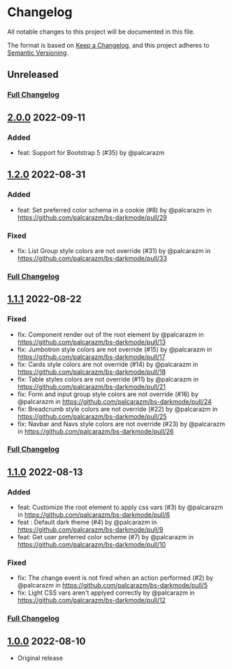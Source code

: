 # Changelog
All notable changes to this project will be documented in this file.

The format is based on [Keep a Changelog](https://keepachangelog.com/en/1.0.0/),
and this project adheres to [Semantic Versioning](https://semver.org/spec/v2.0.0.html).

## Unreleased
### [Full Changelog](https://github.com/palcaraz/bs-darkmode/compare/v2.0.0...HEAD)

## [2.0.0](https://github.com/palcaraz/bs-darkmode/tree/v2.0.0) 2022-09-11
### Added
* feat: Support for Bootstrap 5 (#35) by @palcarazm

## [1.2.0](https://github.com/palcaraz/bs-darkmode/tree/v1.2.0) 2022-08-31
### Added
* feat: Set preferred color schema in a cookie (#8) by @palcarazm in https://github.com/palcarazm/bs-darkmode/pull/29
### Fixed
* fix: List Group style colors are not override (#31) by @palcarazm in https://github.com/palcarazm/bs-darkmode/pull/33
### [Full Changelog](https://github.com/palcarazm/bs-darkmode/compare/v1.1.1...v1.2.0)

## [1.1.1](https://github.com/palcaraz/bs-darkmode/tree/v1.1.1) 2022-08-22
### Fixed
* fix: Component render out of the root element by @palcarazm in https://github.com/palcarazm/bs-darkmode/pull/13
* fix: Jumbotron style colors are not override (#15) by @palcarazm in https://github.com/palcarazm/bs-darkmode/pull/17
* fix: Cards style colors are not override (#14) by @palcarazm in https://github.com/palcarazm/bs-darkmode/pull/18
* fix: Table styles colors are not override (#11) by @palcarazm in https://github.com/palcarazm/bs-darkmode/pull/21
* fix: Form and input group style colors are not override (#16) by @palcarazm in https://github.com/palcarazm/bs-darkmode/pull/24
* fix: Breadcrumb style colors are not override (#22) by @palcarazm in https://github.com/palcarazm/bs-darkmode/pull/25
* fix: Navbar and Navs style colors are not override (#23) by @palcarazm in https://github.com/palcarazm/bs-darkmode/pull/26
### [Full Changelog](https://github.com/palcarazm/bs-darkmode/compare/v1.1.0...v1.1.1)

## [1.1.0](https://github.com/palcaraz/bs-darkmode/tree/v1.1.0) 2022-08-13
### Added
* feat: Customize the root element to apply css vars (#3) by @palcarazm in https://github.com/palcarazm/bs-darkmode/pull/6
* feat : Default dark theme (#4) by @palcarazm in https://github.com/palcarazm/bs-darkmode/pull/9
* feat: Get user preferred color scheme (#7) by @palcarazm in https://github.com/palcarazm/bs-darkmode/pull/10
### Fixed
* fix: The change event is not fired when an action performed (#2) by @palcarazm in https://github.com/palcarazm/bs-darkmode/pull/5
* fix: Light CSS vars aren't applyed correctly by @palcarazm in https://github.com/palcarazm/bs-darkmode/pull/12

### [Full Changelog](https://github.com/palcarazm/bs-darkmode/compare/v1.0.0...v1.1.0)

## [1.0.0](https://github.com/palcaraz/bs-darkmode/tree/v1.0.0) 2022-08-10
- Original release